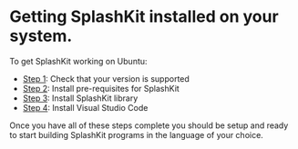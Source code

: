 # Getting SplashKit installed on your system.

To get SplashKit working on Ubuntu:

* [Step 1](/guides/installation/ubuntu/step1.html): Check that your version is supported
* [Step 2](/guides/installation/ubuntu/step2.html): Install pre-requisites for SplashKit
* [Step 3](/guides/installation/ubuntu/step3.html): Install SplashKit library
* [Step 4](/guides/installation/ubuntu/step4.html): Install Visual Studio Code

Once you have all of these steps complete you should be setup and ready to
start building SplashKit programs in the language of your choice.
